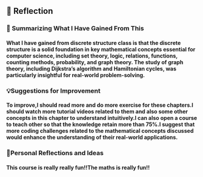 <h2>🌟 Reflection</h2>  
 <h3> 📘 Summarizing What I Have Gained From This </h3>
<h4>What I have gained from discrete structure class is that the discrete structure is 
  a solid foundation in key mathematical concepts essential for computer science, including set theory, logic, 
  relations, functions, counting methods, probability, and graph theory. The study of graph theory, including Dijkstra’s 
  algorithm and Hamiltonian cycles, was particularly insightful for real-world problem-solving.
</h4>

 <h3>💡Suggestions for Improvement </h3>
<h4>To improve,I should read more and do more exercise for these chapters.I should watch more tutorial videos related to them
  and also some other concepts in this chapter to understand intuitively.I can also open a course to teach other so that
  the knowledge retain more than 75%.I suggest that more coding challenges related to the mathematical concepts discussed 
  would enhance the understanding of their real-world applications.
</h4>

 <h3> 🤔Personal Reflections and Ideas  </h3>
<h4>This course is really really fun!!The maths is really fun!!
</h4>
